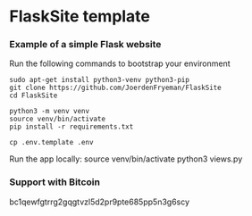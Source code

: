 # FlaskSite template
### Example of a simple Flask website
Run the following commands to bootstrap your environment
```console
sudo apt-get install python3-venv python3-pip
git clone https://github.com/JoerdenFryeman/FlaskSite
cd FlaskSite

python3 -m venv venv
source venv/bin/activate
pip install -r requirements.txt

cp .env.template .env
```
Run the app locally:
source venv/bin/activate
python3 views.py
### Support with Bitcoin
bc1qewfgtrrg2gqgtvzl5d2pr9pte685pp5n3g6scy
